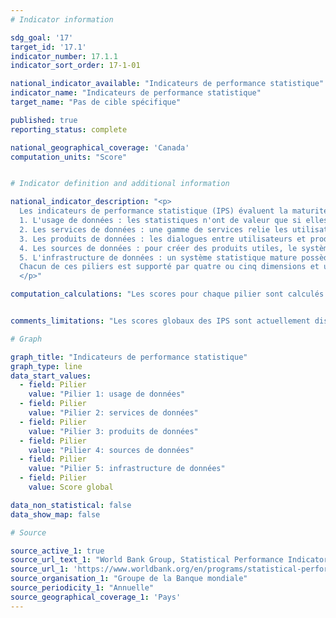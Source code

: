 ```yaml
---
# Indicator information

sdg_goal: '17'
target_id: '17.1'
indicator_number: 17.1.1
indicator_sort_order: 17-1-01

national_indicator_available: "Indicateurs de performance statistique"
indicator_name: "Indicateurs de performance statistique"
target_name: "Pas de cible spécifique"

published: true
reporting_status: complete

national_geographical_coverage: 'Canada'
computation_units: "Score"


# Indicator definition and additional information

national_indicator_description: "<p>
  Les indicateurs de performance statistique (IPS) évaluent la maturité et la performance des systèmes statistiques nationaux dans cinq domaines clés, appelés piliers. Les cinq piliers sont les suivants :<br><br>
  1. L'usage de données : les statistiques n'ont de valeur que si elles sont utilisées. Un système statistique performant produit des données qui sont utilisées largement et fréquemment.<br>
  2. Les services de données : une gamme de services relie les utilisateurs de données aux producteurs et facilite les dialogues entre eux, développant ainsi la confiance et un sentiment de valeur.<br>
  3. Les produits de données : les dialogues entre utilisateurs et producteurs dirigent la conception et la variété de produits statistiques, ainsi que leur exactitude, leur actualité, leur fréquence, leur comparabilité et leur niveaux de désagrégation. Les produits indiquent si les pays sont en mesure de produire des indicateurs liés aux 17 objectifs de développement durable.<br>
  4. Les sources de données : pour créer des produits utiles, le système statistique doit tirer de sources internes et externes au gouvernement. La collecte de données va donc au-delà des recensements et des sondages typiques afin d'inclure des données administratives et géospatiales ainsi que des données générées par des entreprises privées et des citoyens.<br>
  5. L'infrastructure de données : un système statistique mature possède une infrastructure matérielle (législation, gouvernance, normes) et une infrastructure immatérielle (compétences, partenariats) bien développées, ainsi que les ressources financières nécessaires pour fournir des produits et services de données utiles et largement utilisés.<br><br>
  Chacun de ces piliers est supporté par quatre ou cinq dimensions et utilise des méthodes et indicateurs définis. <em>(Groupe de la Banque mondiale)</em>
  </p>"

computation_calculations: "Les scores pour chaque pilier sont calculés en combinant les scores de chaque dimension du pilier en question, qui sont à leur tour dérivés des valeurs de leurs indicateurs respectifs. Le score global est une moyenne des scores des cinq piliers. Un pays peut atteindre un score global maximum de 100 et un minimum de 0. Un score de 100 indiquerait qu'un pays a mis en place tous les éléments mesurés par les IPS, tandis qu'un score de 0 indiquerait qu'aucun élément n'a été mis en place. <em>(Groupe de la Banque mondiale)</em>"


comments_limitations: "Les scores globaux des IPS sont actuellement disponibles pour les pays depuis 2016. Certains indicateurs ont des données remontant jusqu'en 2004. <em>(Groupe de la Banque mondiale)</em>"

# Graph

graph_title: "Indicateurs de performance statistique"
graph_type: line
data_start_values:
  - field: Pilier
    value: "Pilier 1: usage de données"
  - field: Pilier
    value: "Pilier 2: services de données"
  - field: Pilier
    value: "Pilier 3: produits de données"
  - field: Pilier
    value: "Pilier 4: sources de données"
  - field: Pilier
    value: "Pilier 5: infrastructure de données"
  - field: Pilier
    value: Score global

data_non_statistical: false
data_show_map: false

# Source

source_active_1: true
source_url_text_1: "World Bank Group, Statistical Performance Indicators"
source_url_1: 'https://www.worldbank.org/en/programs/statistical-performance-indicators/explore-data'
source_organisation_1: "Groupe de la Banque mondiale"
source_periodicity_1: "Annuelle"
source_geographical_coverage_1: 'Pays'
---
```

